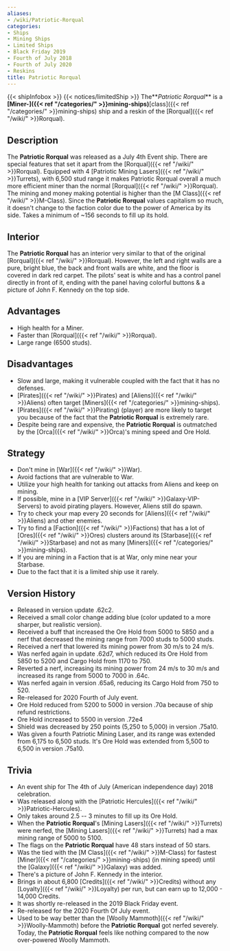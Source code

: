 ```yaml
---
aliases:
- /wiki/Patriotic-Rorqual
categories:
- Ships
- Mining Ships
- Limited Ships
- Black Friday 2019
- Fourth of July 2018
- Fourth of July 2020
- Reskins
title: Patriotic Rorqual
---
```


{{< shipInfobox >}} {{< notices/limitedShip >}} The**_Patriotic Rorqual_** is a **[Miner-]({{< ref "/categories/" >}}mining-ships)**[class]({{< ref "/categories/" >}}mining-ships) ship and a reskin of the [Rorqual]({{< ref "/wiki/" >}}Rorqual).

## Description  

The **Patriotic Rorqual** was released as a July 4th Event ship. There are special features that set it apart from the [Rorqual]({{< ref "/wiki/" >}}Rorqual). Equipped with 4 [Patriotic Mining Lasers]({{< ref "/wiki/" >}}Turrets), with 6,500 stud range it makes Patriotic Rorqual overall a much more efficient miner than the normal [Rorqual]({{< ref "/wiki/" >}}Rorqual). The mining and money making potential is higher than the [M Class]({{< ref "/wiki/" >}}M-Class). Since the **Patriotic Rorqual** values capitalism so much, it doesn't change to the faction color due to the power of America by its side. Takes a minimum of ~156 seconds to fill up its hold.

## Interior 

The **Patriotic Rorqual** has an interior very similar to that of the original [Rorqual]({{< ref "/wiki/" >}}Rorqual). However, the left and right walls are a pure, bright blue, the back and front walls are white, and the floor is covered in dark red carpet. The pilots' seat is white and has a control panel directly in front of it, ending with the panel having colorful buttons & a picture of John F. Kennedy on the top side.

## Advantages 

- High health for a Miner.
- Faster than [Rorqual]({{< ref "/wiki/" >}}Rorqual).
- Large range (6500 studs).

## Disadvantages 

- Slow and large, making it vulnerable coupled with the fact that it has no defenses.
- [Pirates]({{< ref "/wiki/" >}}Pirates) and [Aliens]({{< ref "/wiki/" >}}Aliens) often target [Miners]({{< ref "/categories/" >}}mining-ships).
- [Pirates]({{< ref "/wiki/" >}}Pirating) (player) are more likely to target you because of the fact that the **Patriotic Rorqual** is extremely rare.
- Despite being rare and expensive, the **Patriotic Rorqual** is outmatched by the [Orca]({{< ref "/wiki/" >}}Orca)'s mining speed and Ore Hold.

## Strategy 

- Don't mine in [War]({{< ref "/wiki/" >}}War).
- Avoid factions that are vulnerable to War.
- Utilize your high health for tanking out attacks from Aliens and keep on mining.
- If possible, mine in a [VIP Server]({{< ref "/wiki/" >}}Galaxy-VIP-Servers) to avoid pirating players. However, Aliens still do spawn.
- Try to check your map every 20 seconds for [Aliens]({{< ref "/wiki/" >}}Aliens) and other enemies.
- Try to find a [Faction]({{< ref "/wiki/" >}}Factions) that has a lot of [Ores]({{< ref "/wiki/" >}}Ores) clusters around its [Starbase]({{< ref "/wiki/" >}}Starbase) and not as many [Miners]({{< ref "/categories/" >}}mining-ships).
- If you are mining in a Faction that is at War, only mine near your Starbase.
- Due to the fact that it is a limited ship use it rarely.

## Version History 

- Released in version update .62c2.
- Received a small color change adding blue (color updated to a more sharper, but realistic version).
- Received a buff that increased the Ore Hold from 5000 to 5850 and a nerf that decreased the mining range from 7000 studs to 5000 studs.
- Received a nerf that lowered its mining power from 30 m/s to 24 m/s.
- Was nerfed again in update .62d7, which reduced its Ore Hold from 5850 to 5200 and Cargo Hold from 1170 to 750.
- Reverted a nerf, increasing its mining power from 24 m/s to 30 m/s and increased its range from 5000 to 7000 in .64c.
- Was nerfed again in version .65a6, reducing its Cargo Hold from 750 to 520.
- Re-released for 2020 Fourth of July event.
- Ore Hold reduced from 5200 to 5000 in version .70a because of ship refund restrictions.
- Ore Hold increased to 5500 in version .72e4
- Shield was decreased by 250 points (5,250 to 5,000) in version .75a10.
- Was given a fourth Patriotic Mining Laser, and its range was extended from 6,175 to 6,500 studs. It's Ore Hold was extended from 5,500 to 6,500 in version .75a10.

## Trivia 

- An event ship for The 4th of July (American independence day) 2018 celebration.
- Was released along with the [Patriotic Hercules]({{< ref "/wiki/" >}}Patriotic-Hercules).
- Only takes around 2.5 -- 3 minutes to fill up its Ore Hold.
- When the **Patriotic Rorqual**'s [Mining Lasers]({{< ref "/wiki/" >}}Turrets) were nerfed, the [Mining Lasers]({{< ref "/wiki/" >}}Turrets) had a max mining range of 5000 to 5100.
- The flags on the **Patriotic Rorqual** have 48 stars instead of 50 stars.
- Was the tied with the [M Class]({{< ref "/wiki/" >}}M-Class) for fastest [Miner]({{< ref "/categories/" >}}mining-ships) (in mining speed) until the [Galaxy]({{< ref "/wiki/" >}}Galaxy) was added.
- There's a picture of John F. Kennedy in the interior.
- Brings in about 6,800 [Credits]({{< ref "/wiki/" >}}Credits) without any [Loyalty]({{< ref "/wiki/" >}}Loyalty) per run, but can earn up to 12,000 - 14,000 Credits.
- It was shortly re-released in the 2019 Black Friday event.
- Re-released for the 2020 Fourth Of July event.
- Used to be way better than the [Woolly Mammoth]({{< ref "/wiki/" >}}Woolly-Mammoth) before the **Patriotic Rorqual** got nerfed severely. Today, the **Patriotic Rorqual** feels like nothing compared to the now over-powered Woolly Mammoth.